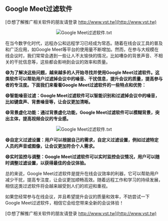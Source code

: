 ## **Google Meet过滤软件**

[😍想了解推广相关软件的朋友请登录 http://www.vst.tw](http://www.vst.tw)

 <center><img src="https://vst.tw/MP4/tuiguang/png/6.png" alt="Google Meet过滤软件.txt"></center>

在当今数字化时代，远程办公和远程学习已经成为常态。随着在线会议工具的普及和广泛应用，如Google Meet等平台的使用量不断增加。然而，在参与大规模在线会议时，我们常常会遇到一些让人不太愉快的情况，比如嘈杂的背景声音、不相关的干扰信息等，这些都会影响到会议的效率和质量。

**😄为了解决这些问题，越来越多的人开始寻找并使用Google Meet过滤软件。这类软件可以帮助用户过滤掉会议中的噪音、干扰信息，提升会议的质量，提高参与者的专注度。下面我们来看看Google Meet过滤软件的一些特点和优势：**

**😄智能噪音过滤：Google Meet过滤软件可以智能识别和过滤掉会议中的噪音，比如键盘声、背景噪音等，让会议更加清晰。**

**😄背景虚化功能：通过背景虚化功能，Google Meet过滤软件可以模糊背景，突出主体，提高视频会议的专业感。**

 <center><img src="https://vst.tw/MP4/tuiguang/png/7.png" alt="Google Meet过滤软件.txt"></center>

**😄自定义过滤设置：用户可以根据自己的需求，自定义过滤设置，例如过滤特定人员的声音或图像，让会议更加符合个人需求。**

**😄实时监控与调整：Google Meet过滤软件可以实时监控会议情况，用户可以随时调整过滤设置，以获得最佳的会议体验。**

总的来说，Google Meet过滤软件是提升在线会议效率的利器，它可以帮助用户减少干扰，提高专注度，让会议更加顺畅高效。随着远程工作和学习的持续发展，相信这类过滤软件将会越来越受到人们的欢迎和重视。

如果您经常参与在线会议，并且希望提升会议的质量和效率，不妨尝试一下Google Meet过滤软件，相信它会给您带来全新的会议体验！

[😍想了解推广相关软件的朋友请登录 http://www.vst.tw](http://www.vst.tw)




